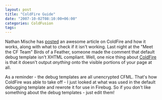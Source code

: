 ```yaml
---
layout: post
title: "ColdFire Guide"
date: "2007-10-02T08:10:00+06:00"
categories: ColdFusion 
tags: 
---
```


Nathan Mische has <a href="http://www.mischefamily.com/nathan/index.cfm/2007/10/1/How-ColdFire-Works">posted</a> an awesome article on ColdFire and how it works, along with what to check if it isn't working. Last night at the "Meet the CF Team" Birds of a Feather, someone made the comment that default debug template isn't XHTML compliant. Well, one nice thing about <a href="http://coldfire.riaforge.org">ColdFire</a> is that it doesn't output <i>anything</i> onto the visible portions of your page at all. 

As a reminder - the debug templates are all unencrypted CFML. That's how ColdFire was able to take off - I just looked at what was used in the default debugging template and rewrote it for use in Firebug. So if you don't like something about the debug templates - just edit them!